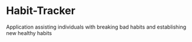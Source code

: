 # Habit-Tracker
Application assisting individuals with breaking bad habits and establishing new healthy habits
